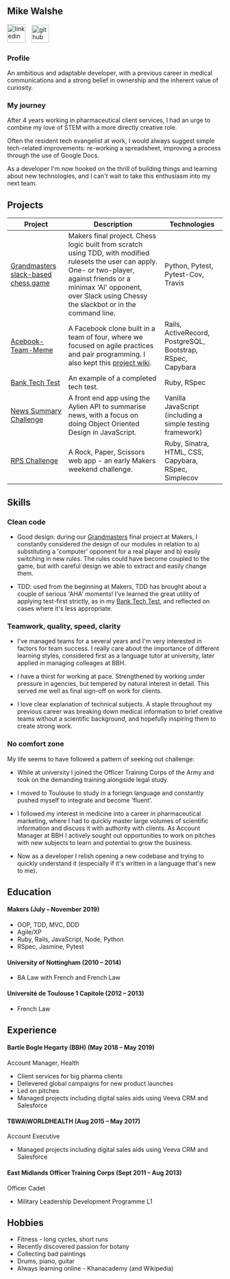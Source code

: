 ## Mike Walshe

<p align="left">
<a href="https://www.linkedin.com/in/mike-walshe-51781591/"><img src="https://www.iconfinder.com/data/icons/free-social-icons/67/linkedin_circle_color-512.png" alt="linkedin" height="43"></a>
<a href="https://www.github.com/mikjw/"><img src="https://image.flaticon.com/icons/svg/25/25231.svg" alt="github" hspace="10" height="41" ></a>
</p>



### Profile

An ambitious and adaptable developer, with a previous career in medical communications and a strong belief in ownership and the inherent value of curiosity. 

### My journey

After 4 years working in pharmaceutical client services, I had an urge to combine my love of STEM with a more directly creative role.

Often the resident tech evangelist at work, I would always suggest simple tech-related improvements: re-working a spreadsheet, improving a process through the use of Google Docs.

As a developer I'm now hooked on the thrill of building things and learning about new technologies, and I can't wait to take this enthusiasm into my next team.  



## Projects

| Project | Description | Technologies | 
|--|--|--|
|<a href="https://github.com/mikjw/makers-final-project">Grandmasters slack-based chess game</a> | Makers final project. Chess logic built from scratch using TDD, with modified rulesets the user can apply. One- or two-player, against friends or a minimax 'AI' opponent, over Slack using  Chessy the slackbot or in the command line. |Python, Pytest, Pytest-Cov, Travis |  
|<a href="https://github.com/mikjw/acebook-Team-Meme">Acebook-Team-Meme</a> | A Facebook clone built in a team of four, where we focused on agile practices and pair programming. I also kept this [project wiki](https://github.com/etelish/acebook-Team-Meme/wiki). |  Rails, ActiveRecord, PostgreSQL, Bootstrap, RSpec, Capybara | 
  |<a href="https://github.com/mikjw/bank-tech-test">Bank Tech Test</a> | An example of a completed tech test. | Ruby, RSpec |
  | <a href="https://github.com/mikjw/news-summary-challenge">News Summary Challenge</a> | A front end app using the Aylien API to summarise news, with a focus on doing Object Oriented Design in JavaScript.<br> | Vanilla JavaScript (including a simple testing framework) |
  | <a href="https://github.com/mikjw/rps-challenge">RPS Challenge</a> | A Rock, Paper, Scissors web app - an early Makers weekend challenge.<br> | Ruby, Sinatra,  HTML, CSS, Capybara, RSpec, Simplecov | 

## Skills


### Clean code

- Good design: during our [Grandmasters](https://github.com/mikjw/makers-final-project) final project at Makers, I constantly considered the design of our modules in relation to a) substituting a 'computer' opponent for a real player and b) easily switching in new rules. The rules could have become coupled to the game, but with careful design we able to extract and easily change them.

- TDD: used from the beginning at Makers, TDD has brought about a couple of serious 'AHA' moments! I've learned the great utility of applying test-first strictly, as in my [Bank Tech Test](https://github.com/mikjw/bank-tech-test), and reflected on cases where it's less appropriate.


### Teamwork, quality, speed, clarity

- I've managed teams for a several years and I'm very interested in factors for team success. I really care about the importance of different learning styles, considered first as a language tutor at university, later applied in managing colleages at BBH.

- I have a thirst for working at pace. Strengthened by working under pressure in agencies, but tempered by natural interest in detail. This served me well as final sign-off on work for clients.

- I love clear explanation of technical subjects. A staple throughout my previous career was breaking down medical information to brief creative teams without a scientific background, and hopefully inspiring them to create strong work.


### No comfort zone

My life seems to have followed a pattern of seeking out challenge:

- While at university I joined the Officer Training Corps of the Army and took on the demanding training alongside legal study.

- I moved to Toulouse to study in a foriegn language and constantly pushed myself to integrate and become 'fluent'.

- I followed my interest in medicine into a career in pharmaceutical marketing, where I had to quickly master large volumes of scientific information and discuss it with authority with clients. As Account Manager at BBH I actively sought out opportunities to work on pitches with new subjects to learn and potential to grow the business. 

- Now as a developer I relish opening a new codebase and trying to quickly understand it (especially if it's written in a language that's new to me).


## Education

#### Makers (July – November 2019)

- OOP, TDD, MVC, DDD
- Agile/XP
- Ruby, Rails, JavaScript, Node, Python
- RSpec, Jasmine, Pytest

#### University of Nottingham (2010 – 2014)

- BA Law with French and French Law


#### Université de Toulouse 1 Capitole (2012 – 2013)

- French Law


## Experience

#### Bartle Bogle Hegarty (BBH) (May 2018 – May 2019)    
Account Manager, Health
- Client services for big pharma clients
- Delievered global campaigns for new product launches
- Led on pitches 
- Managed projects including digital sales aids using Veeva CRM and Salesforce

#### TBWA\WORLDHEALTH (Aug 2015 – May 2017)   
Account Executive
- Managed projects including digital sales aids using Veeva CRM and Salesforce

#### East Midlands Officer Training Corps (Sept 2011 – Aug 2013)
Officer Cadet 
- Military Leadership Development Programme L1

## Hobbies

- Fitness - long cycles, short runs 
- Recently discovered passion for botany
- Collecting bad paintings
- Drums, piano, guitar
- Always learning online - Khanacademy (and Wikipedia)  
